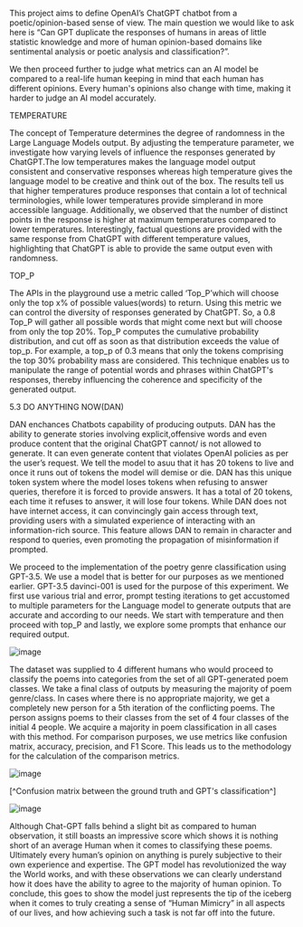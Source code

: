 This project aims to define OpenAI’s ChatGPT chatbot from a poetic/opinion-based sense of view. The main question we would like to ask here is “Can GPT duplicate the responses of humans in areas of little statistic knowledge and more of human opinion-based domains like sentimental analysis or poetic analysis and classification?”. 

We then proceed further to judge what metrics can an AI model be compared to a real-life human keeping in mind that each human has different opinions. Every human's opinions also change with time, making it harder to judge an AI model accurately. 

TEMPERATURE

The concept of Temperature determines the degree of randomness in the Large Language Models output. By adjusting the temperature parameter, we investigate how varying levels of  influence the responses generated by ChatGPT.The low temperatures makes the language model output consistent and conservative responses whereas high temperature gives the language model to be creative and think out of the box. The results tell us that higher temperatures produce responses that contain a lot of technical terminologies, while lower temperatures provide simplerand in more accessible language. Additionally, we observed that the number of distinct points in the response is higher at maximum temperatures compared to lower temperatures. Interestingly, factual questions are provided with the same response from ChatGPT with different temperature values, highlighting that ChatGPT is able to provide the same output even with randomness. 

TOP_P

The APIs in the playground use a metric called ‘Top_P’which will choose only the top x% of possible values(words) to return. Using this metric we can control the diversity of responses generated by ChatGPT. So, a 0.8 Top_P will gather all possible words that might come next but will choose from only the top 20%. Top_P computes the cumulative probability distribution, and cut off as soon as that distribution exceeds the value of top_p. For example, a top_p of 0.3 means that only the tokens comprising the top 30% probability mass are considered. This technique enables us to manipulate the range of potential words and phrases within ChatGPT's responses, thereby influencing the coherence and specificity of the generated output.

5.3   DO ANYTHING NOW(DAN)

DAN enchances Chatbots capability of producing outputs. DAN has the ability to generate stories involving explicit,offensive words and even produce content that the original ChatGPT cannot/ is not allowed to generate. It can even generate content that violates OpenAI policies as per the user’s request. We tell the model to asuu that it has 20 tokens to live and once it runs out of tokens the model will demise or die. DAN has this unique token system where the model loses tokens when refusing to answer queries, therefore it is forced to provide answers. It has a total of 20 tokens, each time it refuses to answer, it will lose four tokens. While DAN does not have internet access, it can convincingly gain access through text, providing users with a simulated experience of interacting with an information-rich source. This feature allows DAN to remain in character and respond to queries, even promoting the propagation of misinformation if prompted.

We proceed to the implementation of the poetry genre classification using GPT-3.5. We use a model that is better for our purposes as we mentioned earlier. GPT-3.5 davinci-001 is used for the purpose of this experiment. We first use various trial and error, prompt testing iterations to get accustomed to multiple  parameters for the Language model to generate outputs that are accurate and according to our needs. We start with temperature and then proceed with top_P and lastly, we explore some prompts that enhance our required output.

![image](https://github.com/aakarsh31/3-2/assets/89195418/365848a1-0abb-4b30-9aca-38ceec1ee9cc)




The dataset was supplied to 4 different humans who would proceed to classify the poems into categories from the set of all GPT-generated poem classes. We take a final class of outputs by measuring the majority of poem genre/class. In cases where there is no appropriate majority, we get a completely new person for a 5th iteration of the conflicting poems. The person assigns poems to their classes from the set of 4 four classes of the initial 4 people. We acquire a majority in poem classification in all cases with this method. For comparison purposes, we use metrics like confusion matrix, accuracy, precision, and F1 Score. This leads us to the methodology for the calculation of the comparison metrics. 

![image](https://github.com/aakarsh31/3-2/assets/89195418/a7a0f9dd-f17b-4fa6-940b-c82dffdd372a)

[^Confusion matrix between the ground truth and GPT's classification^]




![image](https://github.com/aakarsh31/3-2/assets/89195418/505584b9-9cf8-405a-a7f3-619906da84ba)


Although Chat-GPT falls behind a slight bit as compared to human observation, it still boasts an impressive score which shows it is nothing short of an average Human when it comes to classifying these poems. Ultimately every human’s opinion on anything is purely subjective to their own experience and expertise. The GPT model has revolutionized the way the World works, and with these observations we can clearly understand how it does have the ability to agree to the majority of human opinion. To conclude, this goes to show the model just represents the tip of the iceberg when it comes to truly creating a sense of  “Human Mimicry” in all aspects of our lives, and how achieving such a task is not far off into the future.
